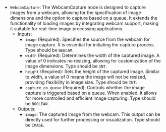 - `WebcamCapture`: The WebcamCapture node is designed to capture images from a webcam, allowing for the specification of image dimensions and the option to capture based on a queue. It extends the functionality of loading images by integrating webcam support, making it suitable for real-time image processing applications.
    - Inputs:
        - `image` (Required): Specifies the source from the webcam for image capture. It is essential for initiating the capture process. Type should be `WEBCAM`.
        - `width` (Required): Determines the width of the captured image. A value of 0 indicates no resizing, allowing for customization of the image dimensions. Type should be `INT`.
        - `height` (Required): Sets the height of the captured image. Similar to width, a value of 0 means the image will not be resized, providing flexibility in image size. Type should be `INT`.
        - `capture_on_queue` (Required): Controls whether the image capture is triggered based on a queue. When enabled, it allows for more controlled and efficient image capturing. Type should be `BOOLEAN`.
    - Outputs:
        - `image`: The captured image from the webcam. This output can be directly used for further processing or visualization. Type should be `IMAGE`.
